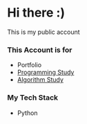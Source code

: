 # Hi there :)

This is my public account
### **This Account is for**
- Portfolio
- [Programming Study](https://github.com/Minjun-shin/TIL2024)
- [Algorithm Study](https://github.com/Minjun-shin/BoJ-shinmin)

### My Tech Stack
- Python
